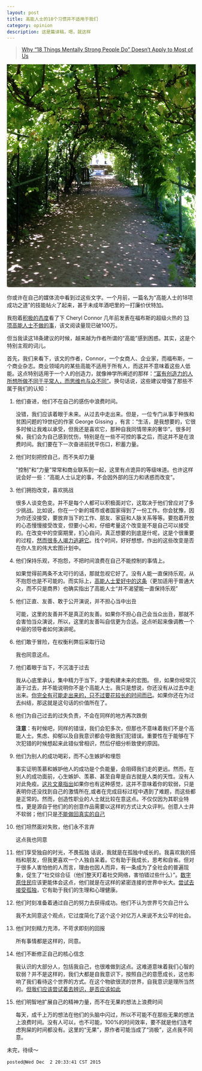 ```yaml
---
layout: post
title: 高能人士的18个习惯并不适用于我们
category: opinion
description: 这是篇译稿，嗯，就这样
---
```


>  [Why “18 Things Mentally Strong People Do” Doesn’t Apply to Most of Us](https://medium.com/@sarahbeauchemin/why-18-things-mentally-strong-people-do-doesn-t-apply-to-most-of-us-c40694eaa6b1#.ym6d8lpl8)  

![Copyright Sarah Beauchemin](/images/2015_12/mental_1.jpg)

你或许在自己的媒体流中看到过这些文字。一个月前，一篇名为“高能人士的18项成功之道”的技能帖火了起来，甚于未成年酒吧里的一打廉价伏特加。

我抱着[积极的态度](http://www.gaia.com/article/18-things-mentally-strong-people-do)看了下 Cheryl Connor 几年前发表在福布斯的超级火热的 [13 项高能人士不做的事](http://www.forbes.com/sites/cherylsnappconner/2013/11/18/mentally-strong-people-the-13-things-they-avoid/)，该文阅读量现已破100万。

但当我读这18条建议的时候，越来越为作者所谓的“高能”感到困惑。其实，这是个特别主观的词儿。

首先，我们来看下，该文的作者，Connor，一个女商人、企业家，而福布斯，一个商业杂志。商业领域内的某些高能不适用于所有人，而这并不意味着这些人低能。这点特别适用于一个人的创造力，就像神学所阐述的那样：[“富有创造力的人所想所做不同于平常人，而思维也与众不同”](http://www.lifehack.org/articles/communication/20-things-remember-you-love-highly-creative-person.html)。换句话说，这些建议增强了那些不属于我们的认知：

1. 他们奋进，他们不在自己的感伤中浪费时间。

   没错，我们应该着眼于未来。从过去中走出来。但是，一位专门从事于种族和贫困问题的19世纪的作家 George Gissing ，有言：“生活，是我想要的，它很多时候让我难以承受，但我还是喜欢它，那种自我同情带来的奢华”。很多时候，我们会为自己感到忧伤，特别是在一些不可控的事之后，而这并不是在浪费时间。我们要在下一次奋进前抚平伤口，积蓄力量。
   
2. 他们时刻把控自己，而不失却力量
   
   "控制"和“力量”常常和商业联系到一起，这里有点诡异的等级味道。也许这样说会好一些：“高能人士认定的事，不会因外部的压力和诱惑而改变”。

3. 他们拥抱改变，喜欢挑战  

   很多人谈变色变。并不是每个人都可以积极面对它，这取决于他们曾应对了多少挑战。比如说，你在一个新的城市或者国家得到了一份工作。你会犹豫，因为你还没接受，要放弃当下的工作、朋友、家庭和人脉关系等等。要抱着开放的心态慢慢接受改变，但要小心和，仔细考量这个改变是不是自己可以接受的。在改变中的空窗期里，扪心自问，真正想要的到底是什呢，这是个很重要的过程，[然而很多人竭力逃避它](http://www.realsimple.com/work-life/life-strategies/ways-to-embrace-change)。找个时间，好好想想，作出的这些改变是否在你人生的伟大宏图计划中。

4. 他们保持乐观，不抱怨，不把时间浪费在自己不能控制的事情上。 
   
   如果觉得前两条不太可行的话，那就忽视它好了。没有人能一直保持乐观，从不抱怨也是不可能的。而实际上，[高能人士爱好中的这条](http://www.huffingtonpost.com/2014/02/18/the-9-essential-qualitie_n_4760403.html)（更加适用于普通大众，而不只是商界）也确实指出了高能人士“并不渴望能一直保持乐观”

5. 他们正直、友善、敢于公开演说，并不担心当中出丑  

   可能，这里的友善并不是真正的友善。如果你不担心自己会当众出丑，那就不会害怕当众演说，所以，这里的友善叫自信更为合适。这点听起来像调教一个中层的领导者如何演讲呢。

6. 他们敢于冒险，在权衡利弊后采取行动   

   我也同意这点。

7. 他们着眼于当下，不沉湎于过去  

   我从心底里承认，集中精力于当下，才能构建未来的宏图。 但，如果你经常沉湎于过去，并不能说明你不是个高能人士。我只是想说，你还没有从过去中走出来。[你完全有可能走出来的，只不过要花较长的时间而已](http://gailbrenner.com/2012/08/10-life-changing-facts-to-heal-the-pain-of-the-past/)。如果你还在为过去纠结，那这就是这句话的价值所在了。

8. 他们为自己过去的过失负责，不会在同样的地方再次跌倒   
   
   **注意**：有时候吧，同样的错误，我们会犯多次，但那也不意味着我们不是个高能人士。焦虑、抑郁以及自我意识都会导致我们犯错误。重要性在于能够在下次犯错的时候想起来此错似曾相识，然后仔细分析致使的原因。

9. 他们为别人的成功喝彩，而不心生嫉妒和埋怨  

   事实证明羡慕和嫉妒他人的成功是个负能量，会阻碍我们走的更远。然而，在别人的成功面前，心生嫉妒、羡慕、甚至自卑是自古就是人类的天性。没有人对此免疫。[这片文章指出](http://www.huffingtonpost.com/mike-robbins/overcoming-insecurity_b_3295802.html)如果你也有这种感觉，这并不意味着你的软弱，只是表明你还没找到自己的激情所在,或者在完成目标过程中遇到了难题，而这些都是正常的。然而，创造性职业的人士就比较在意这点。不仅仅因为其职业特性，更是源自于他们的的创意作品需要以这样的方式让大众评判。创意人士并不软弱；他们只是[不能做回真实的自己](http://www.lifehack.org/articles/communication/20-things-remember-you-love-highly-creative-person.html)

10. 他们坦然面对失败，他们永不言弃
    
    这点我也同意
     
11. 他们享受独自的时光，不畏孤独 
                             话说，我就是在孤独中成长的。我喜欢我的搭档和朋友，但我更喜欢一个人独自呆着。它有助于我成长，思考和自省。但对于很多人害怕他的人而言，理由也因人而异，有一条成为了全社会的普遍现象，促生了“社交综合征（他们整天盯着社交网络，害怕错过些什么）”。[数字原住民](https://www.google.com.hk/url?sa=t&rct=j&q=&esrc=s&source=web&cd=1&cad=rja&uact=8&ved=0ahUKEwjx9dedjr3JAhWBwZQKHbSMDpAQFggcMAA&url=%68%74%74%70%73%3a%2f%2f%65%6e%2e%77%69%6b%69%70%65%64%69%61%2e%6f%72%67%2f%77%69%6b%69%2f%44%69%67%69%74%61%6c%5f%6e%61%74%69%76%65&usg=AFQjCNG9dlwlJ0yaYabIgQW3x8IJ8BfsZw)应该更能体会这点，他们就是在这样的紧密连接的世界中长大。[尝试去接受孤独](http://www.becomingminimalist.com/the-danger-of-neglecting-time-alone/)，它有助于我们的生理和心理健康。
    
12. 他们时刻准备着通过自己的努力去获得成功。他们不认为世界亏欠自己什么

    我不太同意这个观点，它过度简化了这个这个对亿万人来说不太公平的社会。
    
13. 他们时刻精力充沛，不苛求即刻的回报  

    所有事情都是这样的，同意。

14. 他们不断修正自己的核心信念  

    我认识的大部分人，包括我自己，也很难做到这点。这难道意味着我们心智的软弱？并不是这样的，我们大都是自我意识下，按照自己的意愿成长，这也影响了我们看待这个世界的方式。在这个物欲很流的世界，自我意识是理所当然的。[但我们应该尝试着去辨识，是否应该如此](http://www.pathwaytohappiness.com/writings_core_beliefs.htm)

15. 他们明智地扩展自己的精神力量，而不在无果的想法上浪费时间  

    每天，成千上万的想法在他们的头脑中闪过，所以不可能不在那些无果的想法上浪费时间。没有人可以，也不可能，100%的时间效率，要不就是他们连考虑狗屎的时间都没有。这里的“无果”，原作者可能当成了“消极”，这点我不同意。

未完，待续～


```
posted@Wed Dec  2 20:33:41 CST 2015
```
